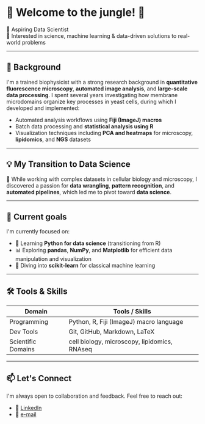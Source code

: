 # 🌴 Welcome to the jungle! 🦜
🎯 Aspiring Data Scientist  
🚗 Interested in science, machine learning & data-driven solutions to real-world problems  

---

## 🧠 Background

I'm a trained biophysicist with a strong research background in **quantitative fluorescence microscopy**, **automated image analysis**, and **large-scale data processing**. I spent several years investigating how membrane microdomains organize key processes in yeast cells, during which I developed and implemented:

- Automated analysis workflows using **Fiji (ImageJ) macros**  
- Batch data processing and **statistical analysis using R**  
- Visualization techniques including **PCA and heatmaps** for microscopy, **lipidomics**, and **NGS** datasets

---

## 💡 My Transition to Data Science

🔁 While working with complex datasets in cellular biology and microscopy, I discovered a passion for **data wrangling**, **pattern recognition**, and **automated pipelines**, which led me to pivot toward **data science**.

---

## 🚀 Current goals
I'm currently focused on:
- 🐍 Learning **Python for data science** (transitioning from R)
- 📊 Exploring **pandas**, **NumPy**, and **Matplotlib** for efficient data manipulation and visualization
- 🤖 Diving into **scikit-learn** for classical machine learning

---

## 🛠️ Tools & Skills

| Domain              | Tools / Skills                                |
|---------------------|-----------------------------------------------|
| Programming         | Python, R, Fiji (ImageJ) macro language       |
| Dev Tools           | Git, GitHub, Markdown, LaTeX                  |
| Scientific Domains  | cell biology, microscopy, lipidomics, RNAseq  |


---

## 📫 Let's Connect
I'm always open to collaboration and feedback. Feel free to reach out:

- 🔗 [LinkedIn](https://www.linkedin.com/in/jakub-zahumensky-67270a33/)
- 💬 [e-mail](jakub.zahumensky@gmail.com)


<!--


## 🚀 Current Goals

- Build portfolio projects involving:
  - Automotive sensor/log data analysis
  - Predictive modeling
  - Real-time data pipelines
- Contribute to open-source projects in automotive or microscopy-related data analysis
- Prepare for industry roles in **data-driven mobility**, **autonomous vehicles**, or **EV analytics**

---

## 🛠️ Tools & Skills (Learning / Using)

| Domain              | Tools / Skills                                |
|---------------------|------------------------------------------------|
| Programming         | Python, R, Fiji (ImageJ) macro language       |
| Data Analysis       | pandas, NumPy, R tidyverse, PCA, clustering   |
| Visualization       | Matplotlib, ggplot2, seaborn                  |
| Machine Learning    | scikit-learn (beginner), regression, SVMs     |
| Scientific Domains  | Microscopy, lipidomics, RNAseq                |
| Dev Tools           | Git, GitHub, Markdown, LaTeX                  |

---

## 📫 Let's Connect

I'm always open to collaboration and feedback. Feel free to reach out or check out my progress:

- 🔗 [LinkedIn](https://www.linkedin.com/in/your-link-here) *(replace with actual)*
- 💬 [Email](mailto:your.email@example.com) *(replace with actual)*

Thanks for visiting! 🌟




**jakubzahumensky/jakubzahumensky** is a ✨ _special_ ✨ repository because its `README.md` (this file) appears on your GitHub profile.

Here are some ideas to get you started:

- 🔭 I’m currently working on ...
- 🌱 I’m currently learning ...
- 👯 I’m looking to collaborate on ...
- 🤔 I’m looking for help with ...
- 💬 Ask me about ...
- 📫 How to reach me: ...
- 😄 Pronouns: ...
- ⚡ Fun fact: ...
-->
